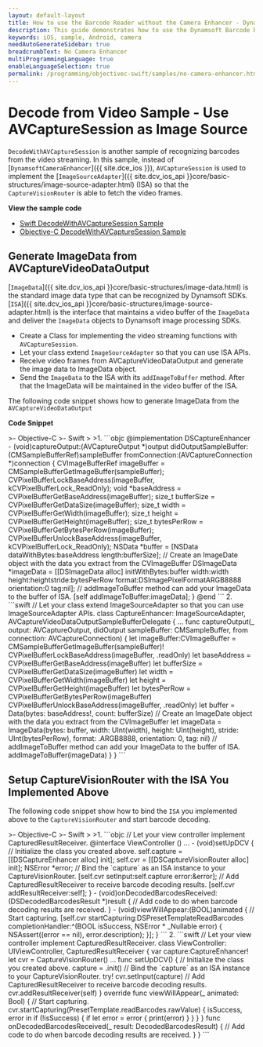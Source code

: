 ```yaml
---
layout: default-layout
title: How to use the Barcode Reader without the Camera Enhancer - Dynamsoft Barcode Reader for iOS
description: This guide demonstrates how to use the Dynamsoft Barcode Reader SDK with the AV Capture API rather than the Camera Enhancer.
keywords: iOS, sample, Android, camera
needAutoGenerateSidebar: true
breadcrumbText: No Camera Enhancer
multiProgrammingLanguage: true
enableLanguageSelection: true
permalink: /programming/objectivec-swift/samples/no-camera-enhancer.html
---
```


# Decode from Video Sample - Use AVCaptureSession as Image Source

`DecodeWithAVCaptureSession` is another sample of recognizing barcodes from the video streaming. In this sample, instead of [`DynamsoftCameraEnhancer`]({{ site.dce_ios }}), `AVCaptureSession` is used to implement the [`ImageSourceAdapter`]({{ site.dcv_ios_api }}core/basic-structures/image-source-adapter.html) (ISA) so that the `CaptureVisionRouter` is able to fetch the video frames.

**View the sample code**

* <a href="https://github.com/Dynamsoft/barcode-reader-mobile-samples/tree/main/ios/HelloWorld/DecodeWithAVCaptureSession/" target="_blank">Swift DecodeWithAVCaptureSession Sample</a>
* <a href="https://github.com/Dynamsoft/barcode-reader-mobile-samples/tree/main/ios/HelloWorld/DecodeWithAVCaptureSessionObjc/" target="_blank">Objective-C DecodeWithAVCaptureSession Sample</a>

## Generate ImageData from AVCaptureVideoDataOutput

[`ImageData`]({{ site.dcv_ios_api }}core/basic-structures/image-data.html) is the standard image data type that can be recognized by Dynamsoft SDKs. [`ISA`]({{ site.dcv_ios_api }}core/basic-structures/image-source-adapter.html) is the interface that maintains a video buffer of the `ImageData` and deliver the `ImageData` objects to Dynamsoft image processing SDKs.

* Create a Class for implementing the video streaming functions with `AVCaptureSession`.
* Let your class extend `ImageSourceAdapter` so that you can use ISA APIs.
* Receive video frames from AVCaptureVideoDataOutput and generate the image data to ImageData object.
* Send the `ImageData` to the ISA with its `addImageToBuffer` method. After that the ImageData will be maintained in the video buffer of the ISA.

The following code snippet shows how to generate ImageData from the `AVCaptureVideoDataOutput`

**Code Snippet**

<div class="sample-code-prefix"></div>
>- Objective-C
>- Swift
>
>1. 
```objc
@implementation DSCaptureEnhancer
- (void)captureOutput:(AVCaptureOutput *)output didOutputSampleBuffer:(CMSampleBufferRef)sampleBuffer fromConnection:(AVCaptureConnection *)connection {
   CVImageBufferRef imageBuffer = CMSampleBufferGetImageBuffer(sampleBuffer);
   CVPixelBufferLockBaseAddress(imageBuffer, kCVPixelBufferLock_ReadOnly);
   void *baseAddress = CVPixelBufferGetBaseAddress(imageBuffer);
   size_t bufferSize = CVPixelBufferGetDataSize(imageBuffer);
   size_t width = CVPixelBufferGetWidth(imageBuffer);
   size_t height = CVPixelBufferGetHeight(imageBuffer);
   size_t bytesPerRow = CVPixelBufferGetBytesPerRow(imageBuffer);
   CVPixelBufferUnlockBaseAddress(imageBuffer, kCVPixelBufferLock_ReadOnly);
   NSData *buffer = [NSData dataWithBytes:baseAddress length:bufferSize];
   // Create an ImageDate object with the data you extract from the CVImageBuffer
   DSImageData *imageData = [[DSImageData alloc] initWithBytes:buffer width:width height:heightstride:bytesPerRow format:DSImagePixelFormatARGB8888 orientation:0 tag:nil];
   // addImageToBuffer method can add your ImageData to the buffer of ISA.
   [self addImageToBuffer:imageData];
}
@end
```
2. 
```swift
// Let your class extend ImageSourceAdapter so that you can use ImageSourceAdapter APIs.
class CaptureEnhancer: ImageSourceAdapter, AVCaptureVideoDataOutputSampleBufferDelegate {
   ...
   func captureOutput(_ output: AVCaptureOutput, didOutput sampleBuffer: CMSampleBuffer, from connection: AVCaptureConnection)
   {
      let imageBuffer:CVImageBuffer = CMSampleBufferGetImageBuffer(sampleBuffer)!
      CVPixelBufferLockBaseAddress(imageBuffer, .readOnly)
      let baseAddress = CVPixelBufferGetBaseAddress(imageBuffer)
      let bufferSize = CVPixelBufferGetDataSize(imageBuffer)
      let width = CVPixelBufferGetWidth(imageBuffer)
      let height = CVPixelBufferGetHeight(imageBuffer)
      let bytesPerRow = CVPixelBufferGetBytesPerRow(imageBuffer)
      CVPixelBufferUnlockBaseAddress(imageBuffer, .readOnly)
      let buffer = Data(bytes: baseAddress!, count: bufferSize)
      // Create an ImageDate object with the data you extract from the CVImageBuffer
      let imageData = ImageData(bytes: buffer, width: UInt(width), height: UInt(height), stride: UInt(bytesPerRow), format: .ARGB8888, orientation: 0, tag: nil)
      // addImageToBuffer method can add your ImageData to the buffer of ISA.
      addImageToBuffer(imageData)
   }
}
```

## Setup CaptureVisionRouter with the ISA You Implemented Above

The following code snippet show how to bind the `ISA` you implemented above to the `CaptureVisionRouter` and start barcode decoding.

<div class="sample-code-prefix"></div>
>- Objective-C
>- Swift
>
>1. 
```objc
// Let your view controller implement CapturedResultReceiver.
@interface ViewController () <DSCapturedResultReceiver>
...
- (void)setUpDCV {
   // Initialize the class you created above.
   self.capture = [[DSCaptureEnhancer alloc] init];
   self.cvr = [[DSCaptureVisionRouter alloc] init];
   NSError *error;
   // Bind the `capture` as an ISA instance to your CaptureVisionRouter.
   [self.cvr setInput:self.capture error:&error];
   // Add CapturedResultReceiver to receive barcode decoding results.
   [self.cvr addResultReceiver:self];
}
- (void)onDecodedBarcodesReceived:(DSDecodedBarcodesResult *)result {
   // Add code to do when barcode decoding results are received.
}
- (void)viewWillAppear:(BOOL)animated {
   // Start capturing.
   [self.cvr startCapturing:DSPresetTemplateReadBarcodes completionHandler:^(BOOL isSuccess, NSError * _Nullable error) {
       NSAssert((error == nil), error.description);
   }];
}
```
2. 
```swift
// Let your view controller implement CapturedResultReceiver.
class ViewController: UIViewController, CapturedResultReceiver {
   var capture:CaptureEnhancer!
   let cvr = CaptureVisionRouter()
   ...
   func setUpDCV() {
      // Initialize the class you created above.
      capture = .init()
      // Bind the `capture` as an ISA instance to your CaptureVisionRouter.
      try! cvr.setInput(capture)
      // Add CapturedResultReceiver to receive barcode decoding results.
      cvr.addResultReceiver(self)
   }
   override func viewWillAppear(_ animated: Bool) {
      // Start capturing.
      cvr.startCapturing(PresetTemplate.readBarcodes.rawValue) { isSuccess, error in
         if (!isSuccess) {
            if let error = error {
               print(error)
            }
         }
      }
   }
   func onDecodedBarcodesReceived(_ result: DecodedBarcodesResult) {
      // Add code to do when barcode decoding results are received.
   }
}
```
